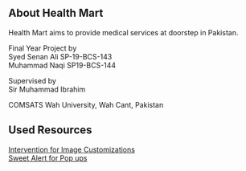 ## About Health Mart

Health Mart aims to provide medical services at doorstep in Pakistan.

Final Year Project by  
Syed Senan Ali      SP-19-BCS-143   
Muhammad Naqi       SP19-BCS-144  


Supervised by  
Sir Muhammad Ibrahim  


COMSATS Wah University, Wah Cant, Pakistan


## Used Resources

<a href="https://image.intervention.io/v2/introduction/installation" target="_blank">Intervention for Image Customizations</a>  
<a href="https://sweetalert2.github.io/" target="_blank">Sweet Alert for Pop ups</a>

